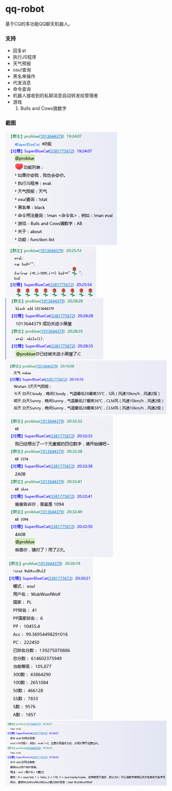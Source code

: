 ﻿# qq-robot
基于CQ的多功能QQ聊天机器人。

### 支持
* 回复at
* 执行JS程序
* 天气预报
* osu!查询
* 黑名单操作  
* 代发消息
* 命令查询
* 机器人接收到的私聊消息自动转发给管理者
* 游戏  
  1. Bulls and Cows猜数字
  
### 截图
![功能列表](Documentation/ss/fun.png)  
![eval测试](Documentation/ss/eval_test.png)  
![black测试](Documentation/ss/black_test.png)  
![weather测试](Documentation/ss/weather_test.png)  
![AB测试](Documentation/ss/AB_test.png)  
![stat测试](Documentation/ss/stat_test.png)  
![man测试](Documentation/ss/man_test.png)  